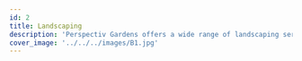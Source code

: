 ```yaml
---
id: 2
title: Landscaping
description: 'Perspectiv Gardens offers a wide range of landscaping services. We take great pride in making our clients happy with the quality of our work and the products we use to create your dream landscape.'
cover_image: '../../../images/B1.jpg'
---
```

